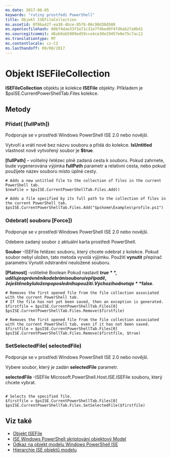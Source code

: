 ```yaml
---
ms.date: 2017-06-05
keywords: "rutiny prostředí PowerShell"
title: Objekt ISEFileCollection
ms.assetid: 0f86a427-ea38-4bce-85f8-06c98d30d508
ms.openlocfilehash: 60bf4dae33f3a71c31e7fdbed0f4fd6ab27a8bd1
ms.sourcegitcommit: d6ab9ab5909ed59cce4ce30e29457e0e75c7ac12
ms.translationtype: MT
ms.contentlocale: cs-CZ
ms.lasthandoff: 09/08/2017
---
```

# <a name="the-isefilecollection-object"></a>Objekt ISEFileCollection
  **ISEFileCollection** objektu je kolekce **ISEFile** objekty. Příkladem je $psISE.CurrentPowerShellTab.Files kolekce.

## <a name="methods"></a>Metody

### <a name="add-fullpath-"></a>Přidat\( \[fullPath\]\)
  Podporuje se v prostředí Windows PowerShell ISE 2.0 nebo novější. 

 Vytvoří a vrátí nové bez názvu souboru a přidá do kolekce. **IsUntitled** vlastnost nově vytvořený soubor je **$true**.

 **\[fullPath\]**  – volitelný řetězec plně zadaná cesta k souboru. Pokud zahrnete, bude vygenerována výjimka **fullPath** parametr a relativní cesta, nebo pokud použijete název souboru místo úplné cesty.

```
# Adds a new untitled file to the collection of files in the current PowerShell tab.
$newFile = $psISE.CurrentPowerShellTab.Files.Add()

# Adds a file specified by its full path to the collection of files in the current PowerShell tab.
$psISE.CurrentPowerShellTab.Files.Add("$pshome\Examples\profile.ps1")

```

### <a name="remove-file-force-"></a>Odebrat\( souboru \[Force\]\)
  Podporuje se v prostředí Windows PowerShell ISE 2.0 nebo novější. 

 Odebere zadaný soubor z aktuální karta prostředí PowerShell.

 **Soubor** -ISEFile řetězec souboru, který chcete odebrat z kolekce. Pokud soubor nebyl uložen, tato metoda vyvolá výjimku. Použití **vynutit** přepínač parametru Vynutit odstranění neuložené souboru.

 **\[Platnost\]**  -volitelné Boolean Pokud nastavit **$true**, uděluje oprávnění k odebrání souboru i v případě, že ještě nebyl uložen po posledního použití. Výchozí hodnota je **$false**.

```
# Removes the first opened file from the file collection associated with the current PowerShell tab.
# If the file has not yet been saved, then an exception is generated.
$firstfile = $psISE.CurrentPowerShellTab.Files[0]
$psISE.CurrentPowerShellTab.Files.Remove($firstfile)

# Removes the first opened file from the file collection associated with the current PowerShell tab, even if it has not been saved.
$firstfile = $psISE.CurrentPowerShellTab.Files[0]
$psISE.CurrentPowerShellTab.Files.Remove($firstfile, $true)
```

### <a name="setselectedfile-selectedfile-"></a>SetSelectedFile\( selectedFile\)
  Podporuje se v prostředí Windows PowerShell ISE 2.0 nebo novější. 

 Vybere soubor, který je zadán **selectedFile** parametr.

 **selectedFile** -ISEFile Microsoft.PowerShell.Host.ISE.ISEFile souboru, který chcete vybrat.

```

# Selects the specified file.
$firstfile = $psISE.CurrentPowerShellTab.Files[0]
$psISE.CurrentPowerShellTab.Files.SetSelectedFile($firstfile)

```

## <a name="see-also"></a>Viz také
- [Objekt ISEFile](The-ISEFile-Object.md) 
- [ISE Windows PowerShell skriptování objektový Model](The-Windows-PowerShell-ISE-Scripting-Object-Model.md) 
- [Odkaz na objekt modelu Windows PowerShell ISE](Windows-PowerShell-ISE-Object-Model-Reference.md) 
- [Hierarchie ISE objektů modelu](The-ISE-Object-Model-Hierarchy.md)
